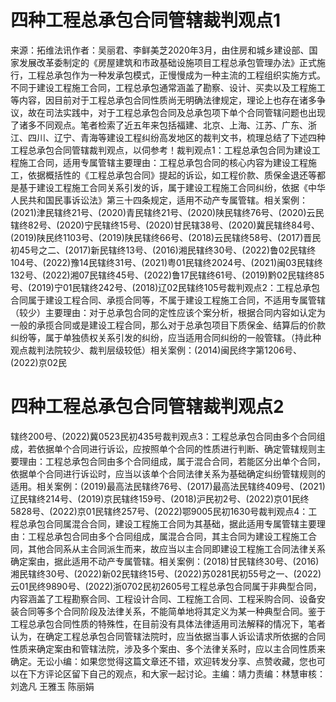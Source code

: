# 四种工程总承包合同管辖裁判观点1

来源：拓维法讯作者：吴丽君、李鲜美芝2020年3月，由住房和城乡建设部、国家发展改革委制定的《房屋建筑和市政基础设施项目工程总承包管理办法》正式施行，工程总承包作为一种发承包模式，正慢慢成为一种主流的工程组织实施方式。不同于建设工程施工合同，工程总承包通常涵盖了勘察、设计、买卖以及工程施工等内容，因目前对于工程总承包合同性质尚无明确法律规定，理论上也存在诸多争议，故在司法实践中，对于工程总承包合同及总承包项下单个合同管辖问题也出现了诸多不同观点。笔者检索了近五年来包括福建、北京、上海、江苏、广东、浙江、四川、辽宁、青海等建设工程纠纷高发地区的裁判文书，梳理总结了下述四种工程总承包合同管辖裁判观点，以伺参考！裁判观点1：工程总承包合同为建设工程施工合同，适用专属管辖主要理由：工程总承包合同的核心内容为建设工程施工，依据概括性的《工程总承包合同》提起的诉讼，如工程价款、质保金退还等都是基于建设工程施工合同关系引发的诉，属于建设工程施工合同纠纷，依据《中华人民共和国民事诉讼法》第三十四条规定，适用不动产专属管辖。相关案例：(2021)津民辖终21号、(2020)青民辖终21号、(2020)陕民辖终76号、(2020)云民辖终82号、(2020)宁民辖终15号、(2020)甘民辖38号、(2020)冀民辖终84号、(2019)陕民终1103号、(2019)陕民辖终66号、(2018)云民辖终58号、(2017)晋民初45号之二、(2017)新民辖终13号、(2016)湘民辖终30号、(2022)鲁02民辖终104号、(2022)豫14民辖终31号、(2021)粤01民辖终2024号、(2021)闽03民辖终132号、(2022)湘07民辖终45号、(2022)鲁17民辖终61号、(2019)黔02民辖终85号、(2019)宁01民辖终242号、(2018)辽02民辖终105号裁判观点2：工程总承包合同属于建设工程合同、承揽合同等，不属于建设工程施工合同，不适用专属管辖（较少）主要理由：对于总承包合同的定性应该个案分析，根据合同内容如认定为一般的承揽合同或是建设工程合同，那么对于总承包项目下质保金、结算后的价款纠纷等，属于单独债权关系引发的纠纷，应当适用合同纠纷的一般管辖。（持此种观点裁判法院较少、裁判层级较低）相关案例：(2014)闽民终字第1206号、(2022)京02民

# 四种工程总承包合同管辖裁判观点2

辖终200号、(2022)冀0523民初435号裁判观点3：工程总承包合同由多个合同组成，若依据单个合同进行诉讼，应按照单个合同的性质进行判断、确定管辖规则主要理由：工程总承包合同由多个合同组成，属于混合合同，若能区分出单个合同，依据单个合同进行诉讼时，应当以该单个合同法律关系为基础确定纠纷管辖规则的适用。相关案例：(2019)最高法民辖终76号、(2017)最高法民辖终409号、(2021)辽民辖终214号、(2019)京民辖终159号、(2018)沪民初2号、(2022)京01民终5828号、(2022)京01民辖终257号、(2022)鄂9005民初1630号裁判观点4：工程总承包合同属混合合同，建设工程施工合同为其基础，据此适用专属管辖主要理由：工程总承包合同由多个合同组成，属混合合同，其主合同为建设工程施工合同，其他合同系从主合同派生而来，故应当以主合同即建设工程施工合同法律关系确定案由，据此适用不动产专属管辖。相关案例：(2018)甘民辖终30号、(2016)湘民辖终30号、(2022)新02民辖终15号、(2022)苏0281民初55号之一、(2022)云01民终9890号、(2022)浙0702民初2605号工程总承包合同属于非典型合同，内容涵盖了工程勘察合同、工程设计合同、工程施工合同、工程采购合同、设备安装合同等多个合同阶段及法律关系，不能简单地将其定义为某一种典型合同。鉴于工程总承包合同性质的特殊性，在目前没有具体法律适用司法解释的情况下，笔者认为，在确定工程总承包合同管辖法院时，应当依据当事人诉讼请求所依据的合同性质来确定案由和管辖法院，涉及多个案由、多个法律关系时，应以主合同性质来确定。无讼小编：如果您觉得这篇文章还不错，欢迎转发分享、点赞收藏，您也可以在下方评论区留下自己的观点，和大家一起讨论。主编：靖力责编：林慧审核：刘逸凡 王雅玉 陈丽娟 

